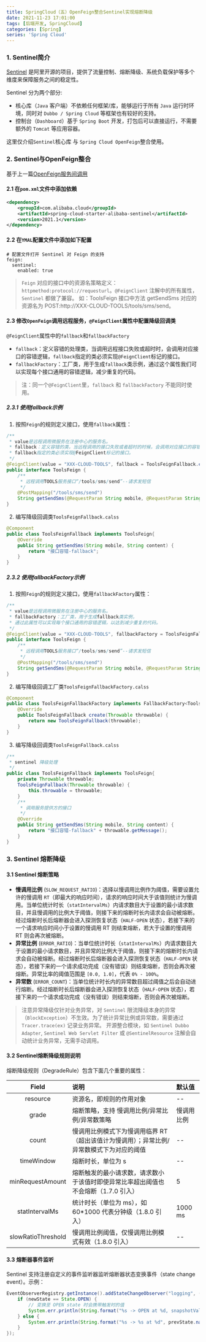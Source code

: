 ```yaml
---
title: SpringCloud（五）OpenFeign整合Sentinel实现熔断降级
date: 2021-11-23 17:01:00
tags: [后端开发, SpringCloud]
categories: [Spring]
series: 'Spring Cloud'
---
```


### 1. Sentinel简介
[Sentinel](https://github.com/alibaba/Sentinel) 是阿里开源的项目，提供了流量控制、熔断降级、系统负载保护等多个维度来保障服务之间的稳定性。

Sentinel 分为两个部分:
- 核心库（`Java` 客户端）不依赖任何框架/库，能够运行于所有 `Java` 运行时环境，同时对 `Dubbo / Spring Cloud` 等框架也有较好的支持。
- 控制台（`Dashboard`）基于 `Spring Boot` 开发，打包后可以直接运行，不需要额外的 `Tomcat` 等应用容器。

这里仅介绍`Sentinel`核心库 与 `Spring Cloud OpenFeign`整合使用。

### 2. Sentinel与OpenFeign整合
基于上一篇[OpenFeign服务间调用](/posts/spring-cloud-feign/)
#### 2.1 在`pom.xml`文件中添加依赖

``` xml
<dependency>
    <groupId>com.alibaba.cloud</groupId>
    <artifactId>spring-cloud-starter-alibaba-sentinel</artifactId>
    <version>2021.1</version>
</dependency>
```

#### 2.2 在`YMAL`配置文件中添加如下配置
``` ymal
# 配置文件打开 Sentinel 对 Feign 的支持
feign:
  sentinel:
    enabled: true
```

> `Feign` 对应的接口中的资源名策略定义：`httpmethod:protocol://requesturl`。`@FeignClient` 注解中的所有属性，`Sentinel` 都做了兼容。
> 如：ToolsFeign 接口中方法 getSendSms 对应的资源名为 POST:http://XXX-CLOUD-TOOLS/tools/sms/send。

#### 2.3 修改`OpenFeign`调用远程服务，`@FeignClient`属性中配置降级回调类
`@FeignClient`属性中的`fallback`和`fallbackFactory`
- `fallback`：定义容错的处理类，当调用远程接口失败或超时时，会调用对应接口的容错逻辑，`fallback`指定的类必须实现`@FeignClient`标记的接口。
- `fallbackFactory`：工厂类，用于生成`fallback`类示例，通过这个属性我们可以实现每个接口通用的容错逻辑，减少重复的代码。

> 注：同一个`@FeignClient`里，`fallback` 和 `fallbackFactory` 不能同时使用。

##### 2.3.1 使用fallback示例
1. 按照`Feign`的规则定义接口，使用`fallback`属性：

``` java
/**
 * value是远程调用微服务在注册中心的服务名。
 * fallback：定义容错的类，当远程调用的接口失败或者超时的时候，会调用对应接口的容错逻辑，
 * fallback指定的类必须实现@FeignClient标记的接口。
 */
@FeignClient(value = "XXX-CLOUD-TOOLS", fallback = ToolsFeignFallback.class)
public interface ToolsFeign {
    /**
     * 远程调用TOOLS服务接口“/tools/sms/send”--请求发短信
     */
    @PostMapping("/tools/sms/send")
    String getSendSms(@RequestParam String mobile, @RequestParam String content);
}
```

2. 编写降级回调类`ToolsFeignFallback.calss`

``` java
@Component
public class ToolsFeignFallback implements ToolsFeign{
    @Override
    public String getSendSms(String mobile, String content) {
        return "接口容错-fallback";
    }
}
```

##### 2.3.2 使用fallbackFactory示例
1. 按照`Feign`的规则定义接口，使用`fallbackFactory`属性：

``` java
/**
 * value是远程调用微服务在注册中心的服务名。
 * fallbackFactory：工厂类，用于生成fallback类实例，
 * 通过此属性可以实现每个接口通用的容错逻辑，以达到减少重复的代码。
 */
@FeignClient(value = "XXX-CLOUD-TOOLS", fallbackFactory = ToolsFeignFallbackFactory.class)
public interface ToolsFeign {
    /**
     * 远程调用TOOLS服务接口“/tools/sms/send”--请求发短信
     */
    @PostMapping("/tools/sms/send")
    String getSendSms(@RequestParam String mobile, @RequestParam String content);
}
```

2. 编写降级回调工厂类`ToolsFeignFallbackFactory.calss`

``` java
@Component
public class ToolsFeignFallbackFactory implements FallbackFactory<ToolsFeignFallback> {
	@Override
	public ToolsFeignFallback create(Throwable throwable) {
		return new ToolsFeignFallback(throwable);
	}
}
```

3. 编写降级回调类`ToolsFeignFallback.calss`

``` java
/**
 * sentinel 降级处理
 */
public class ToolsFeignFallback implements ToolsFeign{
	private Throwable throwable;
	ToolsFeignFallback(Throwable throwable) {
		this.throwable = throwable;
	}
    /**
     * 调用服务提供方的接口
     */
    @Override
    public String getSendSms(String mobile, String content) {
        return "接口容错-fallback" + throwable.getMessage();
    }
}
```


### 3. Sentinel 熔断降级
#### 3.1 Sentinel 熔断策略
- **慢调用比例** (`SLOW_REQUEST_RATIO`)：选择以慢调用比例作为阈值，需要设置允许的慢调用 `RT`（即最大的响应时间），请求的响应时间大于该值则统计为慢调用。当单位统计时长（`statIntervalMs`）内请求数目大于设置的最小请求数目，并且慢调用的比例大于阈值，则接下来的熔断时长内请求会自动被熔断。经过熔断时长后熔断器会进入探测恢复状态（`HALF-OPEN` 状态），若接下来的一个请求响应时间小于设置的慢调用 RT 则结束熔断，若大于设置的慢调用 RT 则会再次被熔断。
- **异常比例** (`ERROR_RATIO`)：当单位统计时长（`statIntervalMs`）内请求数目大于设置的最小请求数目，并且异常的比例大于阈值，则接下来的熔断时长内请求会自动被熔断。经过熔断时长后熔断器会进入探测恢复状态（`HALF-OPEN` 状态），若接下来的一个请求成功完成（没有错误）则结束熔断，否则会再次被熔断。异常比率的阈值范围是 `[0.0, 1.0]`，代表 `0% - 100%`。
- **异常数** (`ERROR_COUNT`)：当单位统计时长内的异常数目超过阈值之后会自动进行熔断。经过熔断时长后熔断器会进入探测恢复状态（`HALF-OPEN` 状态），若接下来的一个请求成功完成（没有错误）则结束熔断，否则会再次被熔断。

> 注意异常降级仅针对业务异常，对 `Sentinel` 限流降级本身的异常（`BlockException`）不生效。为了统计异常比例或异常数，需要通过 `Tracer.trace(ex)` 记录业务异常。
> 开源整合模块，如 `Sentinel Dubbo Adapter`, `Sentinel Web Servlet Filter` 或 `@SentinelResource` 注解会自动统计业务异常，无需手动调用。


#### 3.2 Sentinel熔断降级规则说明
熔断降级规则（DegradeRule）包含下面几个重要的属性：

| Field | 说明 | 默认值 |
| :----: | :---- | :---- |
| resource | 资源名，即规则的作用对象 | -- |
| grade | 熔断策略，支持 慢调用比例/异常比例/异常数策略 | 慢调用比例 |
| count | 慢调用比例模式下为慢调用临界 RT（超出该值计为慢调用）；异常比例/异常数模式下为对应的阈值 | -- |
| timeWindow | 熔断时长，单位为 s | -- |
| minRequestAmount | 熔断触发的最小请求数，请求数小于该值时即使异常比率超出阈值也不会熔断（1.7.0 引入） | 5 |
| statIntervalMs | 统计时长（单位为 ms），如 60*1000 代表分钟级（1.8.0 引入） | 1000 ms |
| slowRatioThreshold | 慢调用比例阈值，仅慢调用比例模式有效（1.8.0 引入） | -- |


#### 3.3 熔断器事件监听
Sentinel 支持注册自定义的事件监听器监听熔断器状态变换事件（state change event）。示例：
``` java
EventObserverRegistry.getInstance().addStateChangeObserver("logging", (prevState, newState, rule, snapshotValue) -> {
    if (newState == State.OPEN) {
        // 变换至 OPEN state 时会携带触发时的值
        System.err.println(String.format("%s -> OPEN at %d, snapshotValue=%.2f", prevState.name(), TimeUtil.currentTimeMillis(), snapshotValue));
    } else {
        System.err.println(String.format("%s -> %s at %d", prevState.name(), newState.name(), TimeUtil.currentTimeMillis()));
    }
});
```

